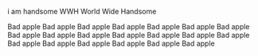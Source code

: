 i am handsome 
WWH
World Wide Handsome

Bad apple Bad apple Bad apple Bad apple Bad apple 
Bad apple Bad apple Bad apple Bad apple Bad apple 
Bad apple Bad apple Bad apple Bad apple Bad apple 
Bad apple Bad apple Bad apple Bad apple Bad apple 
